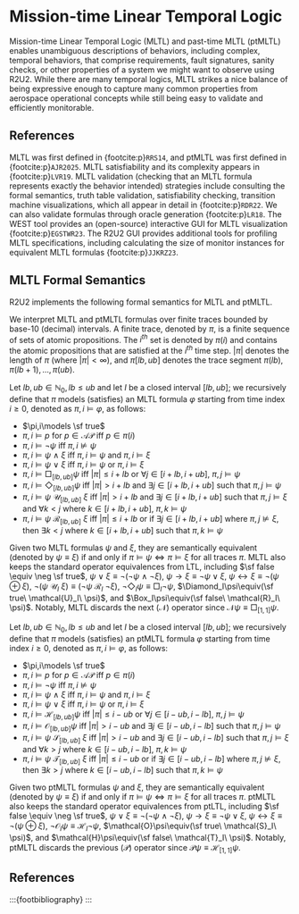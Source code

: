 # Mission-time Linear Temporal Logic

Mission-time Linear Temporal Logic (MLTL) and past-time MLTL (ptMLTL) enables unambiguous descriptions of behaviors, including complex, temporal behaviors, that comprise requirements, fault signatures, sanity checks, or other properties of a system we might want to observe using R2U2. While there are many temporal logics, MLTL strikes a nice balance of being expressive enough to capture many common properties from aerospace operational concepts while still being easy to validate and efficiently monitorable. 

## References

MLTL was first defined in {footcite:p}`RRS14`, and ptMLTL was first defined in {footcite:p}`AJR2025`. MLTL satisfiability and its complexity appears in {footcite:p}`LVR19`. MLTL validation (checking that an MLTL formula represents exactly the behavior intended) strategies include consulting the formal semantics, truth table validation, satisfiability checking, transition machine visualizations, which all appear in detail in {footcite:p}`RDR22`. We can also validate formulas through oracle generation {footcite:p}`LR18`. The WEST tool provides an (open-source) interactive GUI for MLTL visualization {footcite:p}`EGSTWR23`. The R2U2 GUI provides additional tools for profiling MLTL specifications, including calculating the size of monitor instances for equivalent MLTL formulas {footcite:p}`JJKRZ23`.

## MLTL Formal Semantics

R2U2 implements the following formal semantics for MLTL and ptMLTL.

We interpret MLTL and ptMLTL formulas over finite traces bounded by base-10 (decimal) intervals. A finite trace, denoted by $\pi$, is a finite sequence of sets of atomic propositions. The $i^{th}$ set is denoted by $\pi(i)$ and contains the atomic propositions that are satisfied at the $i^{th}$ time step. $|\pi|$ denotes the length of $\pi$ (where $|\pi| < \infty$), and $\pi[lb,ub]$ denotes the trace segment $\pi(lb),\pi(lb+1),...,\pi(ub)$.


Let $lb, ub \in \mathbb{N}_0, lb \le ub$ and let $I$ be a closed interval $[lb,ub]$; we recursively define that $\pi$ models (satisfies) an MLTL formula $\varphi$ starting from time index $i \geq 0$, denoted as $\pi,i\models \varphi$, as follows:

* $\pi,i\models \sf true$
* $\pi,i\models p$ for $p \in \mathcal{AP}$ iff $p \in \pi(i)$
* $\pi,i\models \neg \psi$ iff $\pi,i\not\models\psi$
* $\pi,i\models\psi\ \wedge\ \xi$ iff $\pi,i\models\psi$ and $\pi,i\models\xi$
* $\pi,i\models\psi\ \vee\ \xi$ iff $\pi,i\models\psi$ or $\pi,i\models\xi$
* $\pi,i\models \Box_{[lb,ub]} \psi$ iff $|\pi|\leq i+lb$ or $\forall j\in[i+lb,i+ub]$, $\pi,j\models\psi$
* $\pi,i\models \Diamond_{[lb,ub]} \psi$ iff $|\pi|> i+lb$ and $\exists j\in[i+lb,i+ub]$ such that $\pi,j\models\psi$
* $\pi,i\models \psi\ \mathcal{U}_{[lb,ub]}\ \xi$ iff $|\pi| > i+lb$ and $\exists j\in [i+lb,i+ub]$ such that $\pi,j\models\xi$ and $\forall k<j$ where $k\in [i+lb, i+ub]$, $\pi,k\models\psi$
* $\pi,i\models \psi\ \mathcal{R}_{[lb,ub]}\ \xi$ iff $|\pi| \leq i+lb$ or if $\exists j\in [i+lb,i+ub]$ where $\pi,j\not\models\xi$, then $\exists k < j$ where $k\in [i+lb, i+ub]$ such that $\pi,k\models\psi$

Given two MLTL formulas $\psi$ and $\xi$, they are semantically equivalent (denoted by $\psi \equiv \xi$) if and only if $\pi \models \psi \Leftrightarrow \pi \models \xi$ for all traces $\pi$. MLTL also keeps the standard operator equivalences from LTL, including $\sf false \equiv \neg \sf true$, $\psi\ \vee\ \xi\equiv\neg(\neg \psi\ \wedge\ \neg \xi)$, $\psi \rightarrow \xi \equiv \neg \psi \vee \xi$, $\psi\leftrightarrow\xi\equiv \neg(\psi\oplus\xi)$, $\neg(\psi\ \mathcal{U}_I\ \xi)\equiv(\neg\psi\ \mathcal{R}_I\ \neg\xi)$, $\neg\Diamond_I\psi\equiv\Box_I\neg\psi$, $\Diamond_I\psi\equiv(\sf true\ \mathcal{U}_I\ \psi)$, and $\Box_I\psi\equiv(\sf false\ \mathcal{R}_I\ \psi)$. Notably, MLTL discards the next ($\mathcal{N}$) operator since $\mathcal{N}\psi \equiv \Box_{[1,1]}\psi$.

Let $lb, ub \in \mathbb{N}_0, lb \le ub$ and let $I$ be a closed interval $[lb,ub]$; we recursively define that $\pi$ models (satisfies) an ptMLTL formula $\varphi$ starting from time index $i \geq 0$, denoted as $\pi,i\models \varphi$, as follows:

* $\pi,i\models \sf true$
* $\pi,i\models p$ for $p \in \mathcal{AP}$ iff $p \in \pi(i)$
* $\pi,i\models \neg \psi$ iff $\pi,i\not\models\psi$
* $\pi,i\models\psi\ \wedge\ \xi$ iff $\pi,i\models\psi$ and $\pi,i\models\xi$
* $\pi,i\models\psi\ \vee\ \xi$ iff $\pi,i\models\psi$ or $\pi,i\models\xi$
* $\pi,i\models \mathcal{H}_{[lb,ub]} \psi$ iff $|\pi|\leq i-ub$ or $\forall j\in[i-ub,i-lb]$, $\pi,j\models\psi$
* $\pi,i\models \mathcal{O}_{[lb,ub]} \psi$ iff $|\pi| > i-ub$ and $\exists j\in[i-ub,i-lb]$ such that $\pi,j\models\psi$
* $\pi,i\models \psi\ \mathcal{S}_{[lb,ub]}\ \xi$ iff $|\pi| > i-ub$ and $\exists j\in [i-ub,i-lb]$ such that $\pi,j\models\xi$ and $\forall k>j$ where $k\in [i-ub, i-lb]$, $\pi,k\models\psi$
* $\pi,i\models \psi\ \mathcal{T}_{[lb,ub]}\ \xi$ iff $|\pi| \leq i-ub$ or if $\exists j\in [i-ub,i-lb]$ where $\pi,j\not\models\xi$, then $\exists k > j$ where $k\in [i-ub, i-lb]$ such that $\pi,k\models\psi$

Given two ptMLTL formulas $\psi$ and $\xi$, they are semantically equivalent (denoted by $\psi \equiv \xi$) if and only if $\pi \models \psi \Leftrightarrow \pi \models \xi$ for all traces $\pi$. ptMLTL also keeps the standard operator equivalences from ptLTL, including $\sf false \equiv \neg \sf true$, $\psi\ \vee\ \xi\equiv\neg(\neg \psi\ \wedge\ \neg \xi)$, $\psi \rightarrow \xi \equiv \neg \psi \vee \xi$, $\psi\leftrightarrow\xi\equiv \neg(\psi\oplus\xi)$, $\neg\mathcal{O}_I\psi\equiv\mathcal{H}_I\neg\psi$, $\mathcal{O}\psi\equiv(\sf true\ \mathcal{S}_I\ \psi)$, and $\mathcal{H}\psi\equiv(\sf false\ \mathcal{T}_I\ \psi)$. Notably, ptMLTL discards the previous ($\mathcal{P}$) operator since $\mathcal{P}\psi \equiv \mathcal{H}_{[1,1]}\psi$.

## References
:::{footbibliography}
:::
